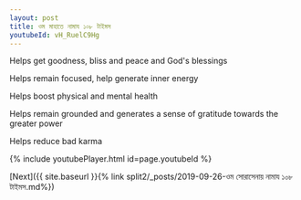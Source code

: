 ```yaml
---
layout: post
title: ওম মাহাতে নামায ১০৮ টাইমস
youtubeId: vH_RuelC9Hg
---
```

 
 
Helps get goodness, bliss and peace and God's blessings
 
Helps remain focused, help generate inner energy 
 
Helps boost physical and mental health 
 
Helps remain grounded and generates a sense of gratitude towards the greater power 
 
Helps reduce bad karma
 
 
 
 


{% include youtubePlayer.html id=page.youtubeId %}
 
[Next]({{ site.baseurl }}{% link  split2/_posts/2019-09-26-ওম সোরাসেনায় নামায ১০৮ টাইমস.md%})
 
